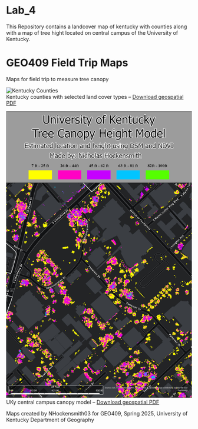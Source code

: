 <!DOCTYPE html >
<html lang="en">

# Lab_4
This Repository contains a landcover map of kentucky with counties along with a map of tree hight located on central campus of the University of Kentucky.

# GEO409 Field Trip Maps
Maps for field trip to measure tree canopy

![Kentucky Counties](Ky-landcover.jpg)   
Kentucky counties with selected land cover types – [Download geospatial PDF](Ky-landcover.pdf)

![UKy Campus canopy model](Layout_TreeCanopyModel.jpg)   
UKy central campus canopy model – [Download geospatial PDF](Layout_TreeCanopyModel.pdf)

Maps created by NHockensmith03 for GEO409, Spring 2025, University of Kentucky Department of Geography
